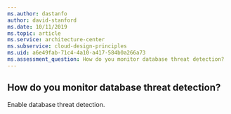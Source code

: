 ```yaml
---
ms.author: dastanfo
author: david-stanford
ms.date: 10/11/2019
ms.topic: article
ms.service: architecture-center
ms.subservice: cloud-design-principles
ms.uid: a6e49fab-71c4-4a10-a417-584b0a266a73
ms.assessment_question: How do you monitor database threat detection?
---
```

## How do you monitor database threat detection?


Enable database threat detection.
